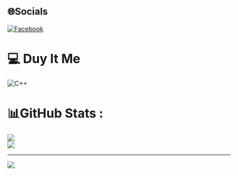 
## 🌐Socials
[![Facebook](https://img.shields.io/badge/Facebook-%231877F2.svg?logo=Facebook&logoColor=white)](https://www.facebook.com/duyhocit) 

# 💻 Duy It Me
![C++](https://img.shields.io/badge/c++-%2300599C.svg?style=for-the-badge&logo=c%2B%2B&logoColor=white)
# 📊GitHub Stats :
![](https://github-readme-stats.vercel.app/api?username=i-amduy&theme=dark&hide_border=false&include_all_commits=false&count_private=false)<br/>
![](https://github-readme-streak-stats.herokuapp.com/?user=i-amduy&theme=dark&hide_border=false)<br/>


---
[![](https://visitcount.itsvg.in/api?id=i-amduy&icon=0&color=3)](https://visitcount.itsvg.in)
